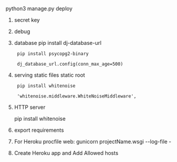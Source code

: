 python3 manage.py deploy

1. secret key

2. debug

3. database
        pip install dj-database-url

        pip install psycopg2-binary

        dj_database_url.config(conn_max_age=500)


4. serving static files
        static root

        pip install whitenoise

        'whitenoise.middleware.WhiteNoiseMiddleware',


5. HTTP server

    pip install whitenoise
    

6. export requirements


7. For Heroku
        procfile
            web: gunicorn projectName.wsgi --log-file -

8. Create Heroku app and Add Allowed hosts


